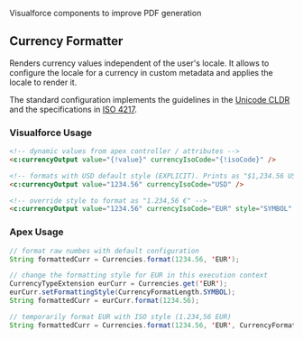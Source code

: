 Visualforce components to improve PDF generation

## Currency Formatter

Renders currency values independent of the user's locale. It allows to configure the locale for a currency in custom metadata and applies the locale to render it.

The standard configuration implements the guidelines in the [Unicode CLDR](https://cldr.unicode.org/) and the specifications in [ISO 4217](https://www.iso.org/iso-4217-currency-codes.html).

### Visualforce Usage

```html
<!-- dynamic values from apex controller / attributes -->
<c:currencyOutput value="{!value}" currencyIsoCode="{!isoCode}" />

<!-- formats with USD default style (EXPLICIT). Prints as "$1,234.56 USD" -->
<c:currencyOutput value="1234.56" currencyIsoCode="USD" />

<!-- override style to format as "1.234,56 €" -->
<c:currencyOutput value="1234.56" currencyIsoCode="EUR" style="SYMBOL" />
```

### Apex Usage

```java
// format raw numbes with default configuration
String formattedCurr = Currencies.format(1234.56, 'EUR');

// change the formatting style for EUR in this execution context
CurrencyTypeExtension eurCurr = Currencies.get('EUR');
eurCurr.setFormattingStyle(CurrencyFormatLength.SYMBOL);
String formattedCurr = eurCurr.format(1234.56);

// temporarily format EUR with ISO style (1.234,56 EUR)
String formattedCurr = Currencies.format(1234.56, 'EUR', CurrencyFormatLength.ISO_CODE);
```
